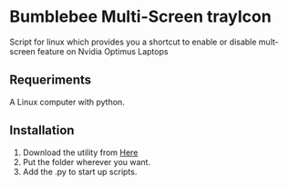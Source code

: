 # Bumblebee Multi-Screen trayIcon

Script for linux which provides you a shortcut to enable or disable mult-screen feature on Nvidia Optimus Laptops

## Requeriments
A Linux computer with python.

## Installation

1. Download the utility from [Here](https://github.com/rodhuega/Bumblebee-Multi-Screen-trayIcon/releases/)
2. Put the folder wherever you want.
3. Add the .py to start up scripts.


